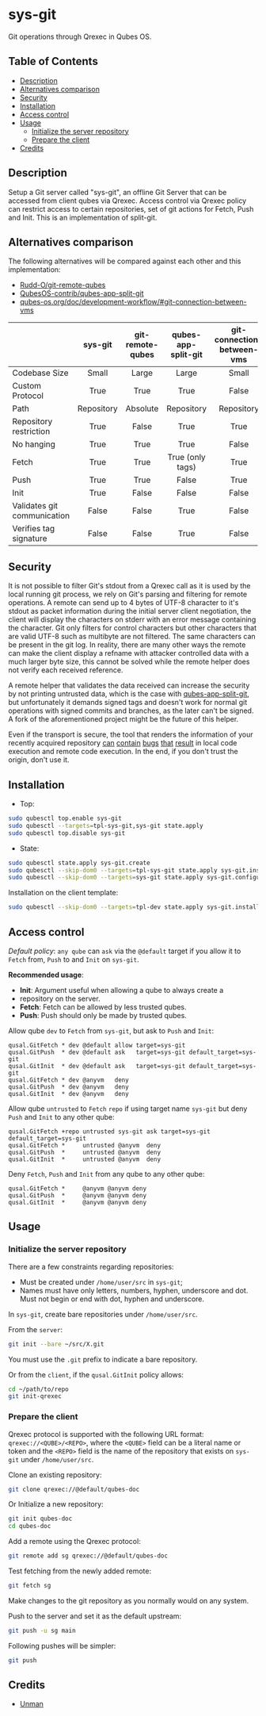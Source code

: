 # sys-git

Git operations through Qrexec in Qubes OS.

## Table of Contents

*   [Description](#description)
*   [Alternatives comparison](#alternatives-comparison)
*   [Security](#security)
*   [Installation](#installation)
*   [Access control](#access-control)
*   [Usage](#usage)
    *   [Initialize the server repository](#initialize-the-server-repository)
    *   [Prepare the client](#prepare-the-client)
*   [Credits](#credits)

## Description

Setup a Git server called "sys-git", an offline Git Server that can be
accessed from client qubes via Qrexec. Access control via Qrexec policy can
restrict access to certain repositories, set of git actions for Fetch, Push
and Init. This is an implementation of split-git.

## Alternatives comparison

The following alternatives will be compared against each other and this
implementation:

*   [Rudd-O/git-remote-qubes](https://github.com/Rudd-O/git-remote-qubes)
*   [QubesOS-contrib/qubes-app-split-git](https://github.com/QubesOS-contrib/qubes-app-split-git)
*   [qubes-os.org/doc/development-workflow/#git-connection-between-vms](https://www.qubes-os.org/doc/development-workflow/#git-connection-between-vms)

| | sys-git | git-remote-qubes | qubes-app-split-git | git-connection-between-vms |
| :--- | :---: | :---: | :---: | :---: |
| Codebase Size | Small | Large | Large | Small |
| Custom Protocol | True | True | True | False |
| Path | Repository | Absolute | Repository | Repository |
| Repository restriction | True | False | True | True |
| No hanging | True | True | True | False |
| Fetch | True | True  | True (only tags) | True |
| Push  | True | True  | False | True |
| Init  | True | False | False | False |
| Validates git communication | False | False | True | False |
| Verifies tag signature | False | False | True | False |

## Security

It is not possible to filter Git's stdout from a Qrexec call as it is used by
the local running git process, we rely on Git's parsing and filtering for
remote operations. A remote can send up to 4 bytes of UTF-8 character to it's
stdout as packet information during the initial server client negotiation, the
client will display the characters on stderr with an error message containing
the character. Git only filters for control characters but other characters
that are valid UTF-8 such as multibyte are not filtered. The same characters
can be present in the git log. In reality, there are many other ways the
remote can make the client display a refname with attacker controlled data
with a much larger byte size, this cannot be solved while the remote helper
does not verify each received reference.

A remote helper that validates the data received can increase the security
by not printing untrusted data, which is the case with
[qubes-app-split-git](https://github.com/QubesOS-contrib/qubes-app-split-git/commits/master/),
but unfortunately it demands signed tags and doesn't work for normal git
operations with signed commits and branches, as the later can't be signed.
A fork of the aforementioned project might be the future of this helper.

Even if the transport is secure, the tool that renders the information of your
recently acquired repository
[can](https://nvd.nist.gov/vuln/detail/CVE-2022-23521)
[contain](https://nvd.nist.gov/vuln/detail/CVE-2022-41902)
[bugs](https://nvd.nist.gov/vuln/detail/CVE-2022-46663)
[that](https://nvd.nist.gov/vuln/detail/CVE-2023-25652)
[result](https://nvd.nist.gov/vuln/detail/CVE-2023-29007)
in local code execution and remote code execution. In the end, if you don't
trust the origin, don't use it.

## Installation

*   Top:

```sh
sudo qubesctl top.enable sys-git
sudo qubesctl --targets=tpl-sys-git,sys-git state.apply
sudo qubesctl top.disable sys-git
```

*   State:

<!-- pkg:begin:post-install -->

```sh
sudo qubesctl state.apply sys-git.create
sudo qubesctl --skip-dom0 --targets=tpl-sys-git state.apply sys-git.install
sudo qubesctl --skip-dom0 --targets=sys-git state.apply sys-git.configure
```

<!-- pkg:end:post-install -->

Installation on the client template:

```sh
sudo qubesctl --skip-dom0 --targets=tpl-dev state.apply sys-git.install-client
```

## Access control

_Default policy_: `any qube` can `ask` via the `@default` target if you allow
it to `Fetch` from, `Push` to and `Init` on `sys-git`.

__Recommended usage__:

*   __Init__: Argument useful when allowing a qube to always create a
*   repository on the server.
*   __Fetch__: Fetch can be allowed by less trusted qubes.
*   __Push__: Push should only be made by trusted qubes.

Allow qube `dev` to `Fetch` from `sys-git`, but ask to `Push` and `Init`:

```qrexecpolicy
qusal.GitFetch * dev @default allow target=sys-git
qusal.GitPush  * dev @default ask   target=sys-git default_target=sys-git
qusal.GitInit  * dev @default ask   target=sys-git default_target=sys-git
qusal.GitFetch * dev @anyvm   deny
qusal.GitPush  * dev @anyvm   deny
qusal.GitInit  * dev @anyvm   deny
```

Allow qube `untrusted` to `Fetch` `repo` if using  target name `sys-git` but
deny `Push` and `Init` to any other qube:

```qrexecpolicy
qusal.GitFetch +repo untrusted sys-git ask target=sys-git default_target=sys-git
qusal.GitFetch *     untrusted @anyvm  deny
qusal.GitPush  *     untrusted @anyvm  deny
qusal.GitInit  *     untrusted @anyvm  deny
```

Deny `Fetch`, `Push` and `Init` from any qube to any other qube:

```qrexecpolicy
qusal.GitFetch *     @anyvm @anyvm deny
qusal.GitPush  *     @anyvm @anyvm deny
qusal.GitInit  *     @anyvm @anyvm deny
```

## Usage

### Initialize the server repository

There are a few constraints regarding repositories:

*   Must be created under `/home/user/src` in `sys-git`;
*   Names  must have only letters, numbers, hyphen, underscore and dot. Must
    not begin or end with dot, hyphen and underscore.

In `sys-git`, create bare repositories under `/home/user/src`.

From the `server`:

```sh
git init --bare ~/src/X.git
```

You must use the `.git` prefix to indicate a bare repository.

Or from the `client`, if the `qusal.GitInit` policy allows:

```sh
cd ~/path/to/repo
git init-qrexec
```

### Prepare the client

Qrexec protocol is supported with the following URL format:
`qrexec://<QUBE>/<REPO>`, where the `<QUBE>` field can be a literal name or
token and the `<REPO>` field is the name of the repository that exists on
`sys-git` under `/home/user/src`.

Clone an existing repository:

```sh
git clone qrexec://@default/qubes-doc
```

Or Initialize a new repository:

```sh
git init qubes-doc
cd qubes-doc
```

Add a remote using the Qrexec protocol:

```sh
git remote add sg qrexec://@default/qubes-doc
```

Test fetching from the newly added remote:

```sh
git fetch sg
```

Make changes to the git repository as you normally would on any system.

Push to the server and set it as the default upstream:

```sh
git push -u sg main
```

Following pushes will be simpler:

```sh
git push
```

## Credits

*   [Unman](https://github.com/unman/shaker/tree/main/git)
